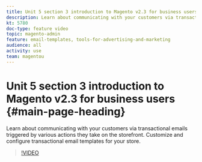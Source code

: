 ```yaml
---
title: Unit 5 section 3 introduction to Magento v2.3 for business users
description: Learn about communicating with your customers via transactional emails triggered by various actions they take on the storefront. Customize and configure transactional email templates for your store.
kt: 5780
doc-type: feature video
topic: magento-admin
feature: email-templates, tools-for-advertising-and-marketing
audience: all
activity: use
team: magentou
---
```


# Unit 5 section 3 introduction to Magento v2.3 for business users {#main-page-heading}

Learn about communicating with your customers via transactional emails triggered by various actions they take on the storefront. Customize and configure transactional email templates for your store.

>[!VIDEO](https://video.tv.adobe.com/v/36190?quality=12&learn=on)